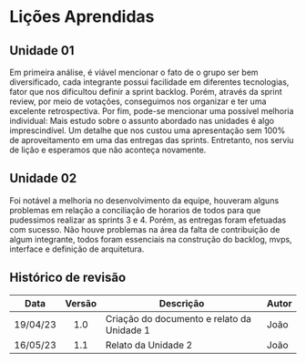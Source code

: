 # Lições Aprendidas

## Unidade 01
Em primeira análise, é viável mencionar o fato de o grupo ser bem diversificado, cada integrante possui facilidade em diferentes tecnologias, fator que nos dificultou definir a sprint backlog. Porém, através da sprint review, por meio de votações, conseguimos nos organizar e ter uma excelente retrospectiva.
Por fim, pode-se mencionar uma possível melhoria individual: Mais estudo sobre o assunto abordado nas unidades é algo imprescindível. Um detalhe que nos custou uma apresentação sem 100% de aproveitamento em uma das entregas das sprints. Entretanto, nos serviu de lição e esperamos que não aconteça novamente.

## Unidade 02
Foi notável a melhoria no desenvolvimento da equipe, houveram alguns problemas em relação a conciliação de horarios de todos para que pudessimos realizar as sprints 3 e 4. Porém, as entregas foram efetuadas com sucesso. Não houve problemas na área da falta de contribuição de algum integrante, todos foram essenciais na construção do backlog, mvps, interface e definição de arquitetura.

## Histórico de revisão
|   Data   | Versão | Descrição                                  | Autor |
| :------: | :----: | ------------------------------------------ | ----- |
| 19/04/23 |  1.0   | Criação do documento e relato da Unidade 1 | João  |
| 16/05/23 |  1.1   | Relato da Unidade 2                        | João  |